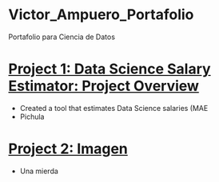 # Victor_Ampuero_Portafolio
Portafolio para Ciencia de Datos

# [Project 1: Data Science Salary Estimator: Project Overview](https://github.com/PlayingNumbers/ds_salary_proj)
* Created a tool that estimates Data Science salaries (MAE 
* Pichula

# [Project 2: Imagen](https://github.com/PlayingNumbers/ball_image_classifier)

* Una mierda

![]()
